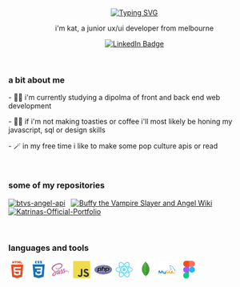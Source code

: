 &nbsp;

<div align='center' id='header'>
  <a href="https://git.io/typing-svg"><img src="https://readme-typing-svg.demolab.com?font=Belanosima&size=40&pause=1000&color=BBF7D0&center=true&vCenter=true&width=435&lines=hello+there" alt="Typing SVG" /></a>
  <p>i'm kat, a junior ux/ui developer from melbourne</p>
</div>

<div align='center' id='socialIcons'>
  <a href='https://www.linkedin.com/in/katrina-gill/'><img src="https://img.shields.io/badge/LinkedIn-blue?style=for-the-badge&logo=linkedin&logoColor=BBF7D0" alt="LinkedIn Badge"/></a> 
</div>

&nbsp;

<h3>a bit about me</h3>
<p>- 👨‍🎓 i'm currently studying a dipolma of front and back end web development</p>
<p>- 🧑‍🍳 if i'm not making toasties or coffee i'll most likely be honing my javascript, sql or design skills</p>
<p>- 🪄 in my free time i like to make some pop culture apis or read</p>

&nbsp;

<h3>some of my repositories</h3>
<div>
  <a href='https://github.com/Thatskat/btvs-angel-api'><img width="250" src="https://github-readme-stats.vercel.app/api/pin/?username=Thatskat&repo=btvs-angel-api&title_color=BBF7D0&bg_color=1f242c&text_color=C7CED3&icon_color=BBF7D0" alt="btvs-angel-api"></a>
  &nbsp;
  <a href='https://github.com/Thatskat/Buffy-the-Vampire-Slayer-And-Angel-Wiki'><img width="250" src="https://github-readme-stats.vercel.app/api/pin/?username=Thatskat&repo=Buffy-the-Vampire-Slayer-And-Angel-Wiki&title_color=BBF7D0&bg_color=1f242c&text_color=C7CED3&icon_color=BBF7D0" alt="Buffy the Vampire Slayer and Angel Wiki"></a>
  &nbsp;
  <a href='https://github.com/Thatskat/Katrinas-Official-Portfolio'><img width="250" src="https://github-readme-stats.vercel.app/api/pin/?username=Thatskat&repo=Katrinas-Official-Portfolio&title_color=BBF7D0&bg_color=1f242c&text_color=C7CED3&icon_color=BBF7D0" alt="Katrinas-Official-Portfolio"></a>
</div>

&nbsp;

<h3>languages and tools</h3>
<div>
  <img src="https://github.com/devicons/devicon/blob/master/icons/html5/html5-plain-wordmark.svg" title="Html5" alt="Html5" width="35" height="35"/>&nbsp;
  <img src="https://github.com/devicons/devicon/blob/master/icons/css3/css3-plain-wordmark.svg" title="Css3" alt="Css3" width="35" height="35"/>&nbsp;
  <img src="https://github.com/devicons/devicon/blob/master/icons/sass/sass-original.svg" title="Sass" alt="Sass" width="35" height="35"/>&nbsp;
  <img src="https://github.com/devicons/devicon/blob/master/icons/javascript/javascript-original.svg" title="JavaScript" alt="JavaScript" width="35" height="35"/>&nbsp;
  <img src="https://github.com/devicons/devicon/blob/master/icons/php/php-original.svg" title="Php" alt="Php" width="35" height="35"/>&nbsp;
  <img src="https://github.com/devicons/devicon/blob/master/icons/react/react-original.svg" title="React" alt="React" width="35" height="35"/>&nbsp;
  <img src="https://github.com/devicons/devicon/blob/master/icons/mongodb/mongodb-original.svg" title="MongoDB" alt="MongoDB" width="35" height="35"/>&nbsp;
  <img src="https://github.com/devicons/devicon/blob/master/icons/mysql/mysql-original-wordmark.svg" title="MySQL" alt="MySQL" width="35" height="35"/>&nbsp;
  <img src="https://github.com/devicons/devicon/blob/master/icons/figma/figma-original.svg" title="Figma" alt="Figma" width="35" height="35"/>&nbsp;
</div>

&nbsp;
